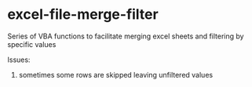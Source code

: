 # excel-file-merge-filter
Series of VBA functions to facilitate merging excel sheets and filtering by specific values

Issues: 
1. sometimes some rows are skipped leaving unfiltered values
